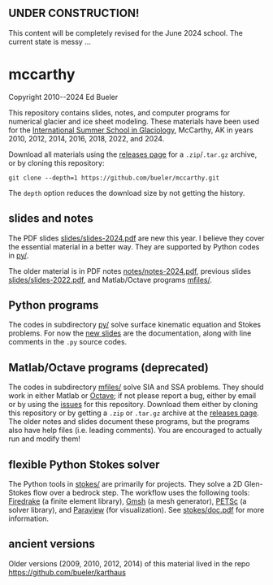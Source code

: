 
UNDER CONSTRUCTION!
-------------------

This content will be completely revised for the June 2024 school.  The current state is messy ...

mccarthy
========

Copyright 2010--2024  Ed Bueler

This repository contains slides, notes, and computer programs for numerical glacier and ice sheet modeling.  These materials have been used for the [International Summer School in Glaciology](http://glaciers.gi.alaska.edu/courses/summerschool), McCarthy, AK in years 2010, 2012, 2014, 2016, 2018, 2022, and 2024.

Download all materials using the [releases page](https://github.com/bueler/mccarthy/releases) for a `.zip`/`.tar.gz` archive, or by cloning this repository:

    git clone --depth=1 https://github.com/bueler/mccarthy.git

The `depth` option reduces the download size by not getting the history.

slides and notes
----------------

The PDF slides [slides/slides-2024.pdf](slides/slides-2024.pdf) are new this year.  I believe they cover the essential material in a better way.  They are supported by Python codes in [py/](py/).

The older material is in PDF notes [notes/notes-2024.pdf](notes/notes-2024.pdf), previous slides [slides/slides-2022.pdf](slides/slides-2022.pdf), and Matlab/Octave programs [mfiles/](mfiles/).  

Python programs
---------------

The codes in subdirectory [py/](py/) solve surface kinematic equation and Stokes problems.  For now the [new slides](slides/slides-2024.pdf) are the documentation, along with line comments in the `.py` source codes.

Matlab/Octave programs (deprecated)
-----------------------------------

The codes in subdirectory [mfiles/](mfiles/) solve SIA and SSA problems.  They should work in either Matlab or [Octave](https://www.gnu.org/software/octave/); if not please report a bug, either by email or by using the [issues](https://github.com/bueler/mccarthy/issues) for this repository.  Download them either by cloning this repository or by getting a `.zip` or `.tar.gz` archive at the [releases page](https://github.com/bueler/mccarthy/releases).  The older notes and slides document these programs, but the programs also have help files (i.e. leading comments).  You are encouraged to actually run and modify them!

flexible Python Stokes solver
-----------------------------

The Python tools in [stokes/](stokes/) are primarily for projects.  They solve a 2D Glen-Stokes flow over a bedrock step.  The workflow uses the following tools: [Firedrake](https://www.firedrakeproject.org/) (a finite element library), [Gmsh](http://gmsh.info/) (a mesh generator), [PETSc](http://www.mcs.anl.gov/petsc/) (a solver library), and [Paraview](https://www.paraview.org/) (for visualization).  See [stokes/doc.pdf](stokes/doc.pdf) for more information.


ancient versions
----------------

Older versions (2009, 2010, 2012, 2014) of this material lived in the repo https://github.com/bueler/karthaus
